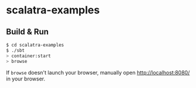 # scalatra-examples

## Build & Run ##

```sh
$ cd scalatra-examples
$ ./sbt
> container:start
> browse
```

If `browse` doesn't launch your browser, manually open [http://localhost:8080/](http://localhost:8080/) in your browser.

